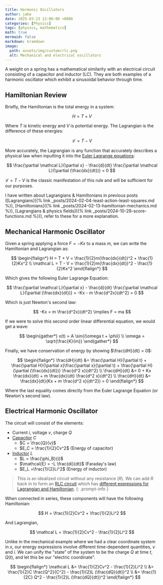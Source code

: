 ```yaml
---
title: Harmonic Oscillators
author: jake
date: 2025-03-23 12:00:00 +0800
categories: [Physics]
tags: [physics, mathematics]
math: true
mermaid: false
markdown: kramdown
image:
  path: assets/img/custom/rlc.png
  alt: Mechanical and electrical oscillators
---
```


A weight on a spring has a mathematical similarity with an electrical circuit consisting of a capacitor and inductor (LC). They are both examples of a harmonic oscillator which exhibit a sinusoidal behavior through time.

## Hamiltonian Review
Briefly, the Hamiltonian is the total energy in a system:

$$
H = T + V
$$

Where $T$ is kinetic energy and $V$ is potential energy. The Lagrangian is the difference of these energies:

$$
\mathcal L = T - V
$$

More accurately, the Lagrangian is any function that accurately describes a physical law when inputting it into the [Euler Lagrange equations](https://en.wikipedia.org/wiki/Euler%E2%80%93Lagrange_equation):

$$
\frac{\partial \mathcal L}{\partial x} - \frac{d}{dt} \frac{\partial \mathcal L}{\partial (\frac{dx}{dt})} = 0
$$

$\mathcal L = T - V$ is the classic manifestation of this rule and will be sufficient for our purposes.

I have written about Lagrangians & Hamiltonians in previous posts ([Lagrangians]({% link _posts/2024-02-04-least-action-least-squares.md %}), [Hamiltonians]({% link _posts/2024-02-13-hamiltonian-mechanics.md %}), [Lagrangians & physics fields]({% link _posts/2024-10-29-score-functions.md %})), refer to these for a more explanation.

## Mechanical Harmonic Oscillator
Given a spring applying a force $F = -Kx$ to a mass $m$, we can write the Hamiltonian and Lagrangian as:

$$
\begin{flalign*}
H = T + V = \frac{1}{2}m(\frac{dx}{dt})^2 + \frac{1}{2}Kx^2 \\
\mathcal L = T - V = \frac{1}{2}m(\frac{dx}{dt})^2 - \frac{1}{2}Kx^2
\end{flalign*}
$$

Which gives the following Euler Lagrange Equation:

$$
\frac{\partial \mathcal L}{\partial x} - \frac{d}{dt} \frac{\partial \mathcal L}{\partial (\frac{dx}{dt})} = -Kx - m \frac{d^2x}{dt^2} = 0
$$

Which is just Newton's second law:

$$
-Kx = m \frac{d^2x}{dt^2} \implies F = ma
$$

If we were to solve this second order linear differential equation, we would get a wave:

$$
\begin{gather*}
x(t) = A \sin{(\omega t + \phi)} \\ 
\omega = \sqrt{\frac{K}{m}}
\end{gather*}
$$

Finally, we have conservation of energy by showing $\frac{dH}{dt} = 0$:

$$
\begin{flalign*}
\frac{dH}{dt} &= \frac{\partial H}{\partial t} + \frac{\partial H}{\partial x}\frac{\partial x}{\partial t} + \frac{\partial H}{\partial (\frac{dx}{dt})} \frac{d^2 x}{dt^2} \\
\frac{dH}{dt} &= 0 + Kx \frac{dx}{dt} + m \frac{dx}{dt} \frac{d^2 x}{dt^2} \\
\frac{dH}{dt} &= \frac{dx}{dt}(Kx  + m \frac{d^2 x}{dt^2}) = 0
\end{flalign*}
$$

Where the last equality comes directly from the Euler Lagrange Equation (or Newton's second law).

## Electrical Harmonic Oscillator
The circuit will consist of the elements:
- Current $i$, voltage $v$, charge $Q$
- [Capacitor](https://en.wikipedia.org/wiki/Capacitor) $C$
  - $C = \frac{Q}{v}$
  - $E_C = \frac{1}{2}Cv^2$ (Energy of capacitor)
- [Inductor](https://en.wikipedia.org/wiki/Inductor) $L$
  - $L = \frac{\phi_B}{i}$
  - $\mathcal{E} = -L \frac{di}{dt}$ (Faraday's law)
  - $E_L =\frac{1}{2}Li^2$ (Energy of inductor)

> This is an idealized circuit without any resistance ($R$). We can add $R$ back in to form an [RLC circuit](https://en.wikipedia.org/wiki/RLC_circuit) which has [different expressions for Lagrangian and Hamiltonian](https://www.researchgate.net/publication/347363053_The_Lagrangian_and_Hamiltonian_for_RLC_Circuit_Simple_Case).
{: .prompt-info }

When connected in series, these components will have the following Hamiltonian:

$$
H = \frac{1}{2}Cv^2 + \frac{1}{2}Li^2
$$

And Lagrangian,

$$
\mathcal L = \frac{1}{2}Cv^2 - \frac{1}{2}Li^2
$$

Unlike in the mechanical example where we had a clear coordinate system in $x$, our energy expressions involve different time-dependent quantities, $v$ and $i$. We can unify the "state" of the system to be the charge $Q$ at time $t$, $Q(t)$, and let this be our "electric coordinate".

$$
\begin{flalign*}
\mathcal L &= \frac{1}{2}Cv^2 - \frac{1}{2}Li^2 \\
&= \frac{1}{2}C \frac{Q^2}{C^2} - \frac{1}{2}L (\frac{dQ}{dt})^2 \\
&= \frac{1}{2C} Q^2 - \frac{1}{2}L (\frac{dQ}{dt})^2
\end{flalign*}
$$
